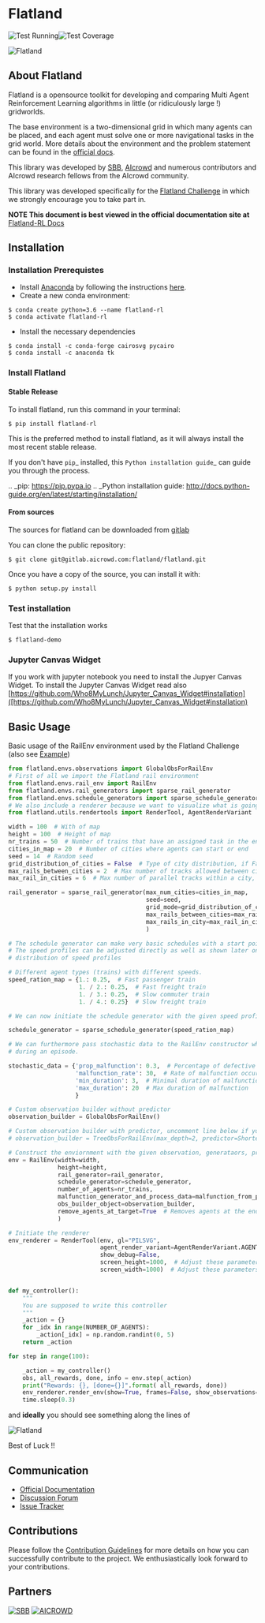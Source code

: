 Flatland
========

![Test Running](https://gitlab.aicrowd.com/flatland/flatland/badges/master/pipeline.svg)![Test Coverage](https://gitlab.aicrowd.com/flatland/flatland/badges/master/coverage.svg "asdff")


![Flatland](https://i.imgur.com/0rnbSLY.gif)

## About Flatland

Flatland is a opensource toolkit for developing and comparing Multi Agent Reinforcement Learning algorithms in little (or ridiculously large !) gridworlds.

The base environment is a two-dimensional grid in which many agents can be placed, and each agent must solve one or more navigational tasks in the grid world. More details about the environment and the problem statement can be found in the [official docs](http://flatland-rl-docs.s3-website.eu-central-1.amazonaws.com/).

This library was developed by [SBB](<https://www.sbb.ch/en/>), [AIcrowd](https://www.aicrowd.com/) and numerous contributors and AIcrowd research fellows from the AIcrowd community. 

This library was developed specifically for the [Flatland Challenge](https://www.aicrowd.com/challenges/flatland-challenge) in which we strongly encourage you to take part in. 

**NOTE This document is best viewed in the official documentation site at** [Flatland-RL Docs](http://flatland-rl-docs.s3-website.eu-central-1.amazonaws.com/)


## Installation
### Installation Prerequistes

* Install [Anaconda](https://www.anaconda.com/distribution/) by following the instructions [here](https://www.anaconda.com/distribution/).
* Create a new conda environment:

```console
$ conda create python=3.6 --name flatland-rl
$ conda activate flatland-rl
```

* Install the necessary dependencies

```console
$ conda install -c conda-forge cairosvg pycairo
$ conda install -c anaconda tk  
```

### Install Flatland
#### Stable Release

To install flatland, run this command in your terminal:

```console
$ pip install flatland-rl
```

This is the preferred method to install flatland, as it will always install the most recent stable release.

If you don't have `pip`_ installed, this `Python installation guide`_ can guide
you through the process.

.. _pip: https://pip.pypa.io
.. _Python installation guide: http://docs.python-guide.org/en/latest/starting/installation/


#### From sources

The sources for flatland can be downloaded from [gitlab](https://gitlab.aicrowd.com/flatland/flatland)

You can clone the public repository:
```console
$ git clone git@gitlab.aicrowd.com:flatland/flatland.git
```

Once you have a copy of the source, you can install it with:

```console
$ python setup.py install
```

### Test installation

Test that the installation works

```console
$ flatland-demo
```



### Jupyter Canvas Widget
If you work with jupyter notebook you need to install the Jupyer Canvas Widget. To install the Jupyter Canvas Widget read also
[https://github.com/Who8MyLunch/Jupyter_Canvas_Widget#installation]([https://github.com/Who8MyLunch/Jupyter_Canvas_Widget#installation)

## Basic Usage

Basic usage of the RailEnv environment used by the Flatland Challenge (also see [Example](https://gitlab.aicrowd.com/flatland/flatland/blob/master/examples/introduction_flatland_2_1.py))


```python
from flatland.envs.observations import GlobalObsForRailEnv
# First of all we import the Flatland rail environment
from flatland.envs.rail_env import RailEnv
from flatland.envs.rail_generators import sparse_rail_generator
from flatland.envs.schedule_generators import sparse_schedule_generator
# We also include a renderer because we want to visualize what is going on in the environment
from flatland.utils.rendertools import RenderTool, AgentRenderVariant

width = 100  # With of map
height = 100  # Height of map
nr_trains = 50  # Number of trains that have an assigned task in the env
cities_in_map = 20  # Number of cities where agents can start or end
seed = 14  # Random seed
grid_distribution_of_cities = False  # Type of city distribution, if False cities are randomly placed
max_rails_between_cities = 2  # Max number of tracks allowed between cities. This is number of entry point to a city
max_rail_in_cities = 6  # Max number of parallel tracks within a city, representing a realistic trainstation

rail_generator = sparse_rail_generator(max_num_cities=cities_in_map,
                                       seed=seed,
                                       grid_mode=grid_distribution_of_cities,
                                       max_rails_between_cities=max_rails_between_cities,
                                       max_rails_in_city=max_rail_in_cities,
                                       )

# The schedule generator can make very basic schedules with a start point, end point and a speed profile for each agent.
# The speed profiles can be adjusted directly as well as shown later on. We start by introducing a statistical
# distribution of speed profiles

# Different agent types (trains) with different speeds.
speed_ration_map = {1.: 0.25,  # Fast passenger train
                    1. / 2.: 0.25,  # Fast freight train
                    1. / 3.: 0.25,  # Slow commuter train
                    1. / 4.: 0.25}  # Slow freight train

# We can now initiate the schedule generator with the given speed profiles

schedule_generator = sparse_schedule_generator(speed_ration_map)

# We can furthermore pass stochastic data to the RailEnv constructor which will allow for stochastic malfunctions
# during an episode.

stochastic_data = {'prop_malfunction': 0.3,  # Percentage of defective agents
                   'malfunction_rate': 30,  # Rate of malfunction occurence
                   'min_duration': 3,  # Minimal duration of malfunction
                   'max_duration': 20  # Max duration of malfunction
                   }

# Custom observation builder without predictor
observation_builder = GlobalObsForRailEnv()

# Custom observation builder with predictor, uncomment line below if you want to try this one
# observation_builder = TreeObsForRailEnv(max_depth=2, predictor=ShortestPathPredictorForRailEnv())

# Construct the enviornment with the given observation, generataors, predictors, and stochastic data
env = RailEnv(width=width,
              height=height,
              rail_generator=rail_generator,
              schedule_generator=schedule_generator,
              number_of_agents=nr_trains,
              malfunction_generator_and_process_data=malfunction_from_params(stochastic_data),
              obs_builder_object=observation_builder,
              remove_agents_at_target=True  # Removes agents at the end of their journey to make space for others
              )

# Initiate the renderer
env_renderer = RenderTool(env, gl="PILSVG",
                          agent_render_variant=AgentRenderVariant.AGENT_SHOWS_OPTIONS_AND_BOX,
                          show_debug=False,
                          screen_height=1000,  # Adjust these parameters to fit your resolution
                          screen_width=1000)  # Adjust these parameters to fit your resolution


def my_controller():
    """
    You are supposed to write this controller
    """
    _action = {}
    for _idx in range(NUMBER_OF_AGENTS):
        _action[_idx] = np.random.randint(0, 5)
    return _action

for step in range(100):

    _action = my_controller()
    obs, all_rewards, done, info = env.step(_action)
    print("Rewards: {}, [done={}]".format( all_rewards, done))
    env_renderer.render_env(show=True, frames=False, show_observations=False)
    time.sleep(0.3)
```

and **ideally** you should see something along the lines of

![Flatland](https://i.imgur.com/Pc9aH4P.gif)

Best of Luck !!

## Communication
* [Official Documentation](http://flatland-rl-docs.s3-website.eu-central-1.amazonaws.com/)
* [Discussion Forum](https://discourse.aicrowd.com/c/flatland-challenge)
* [Issue Tracker](https://gitlab.aicrowd.com/flatland/flatland/issues/)


## Contributions
Please follow the [Contribution Guidelines](http://flatland-rl-docs.s3-website.eu-central-1.amazonaws.com/contributing.html) for more details on how you can successfully contribute to the project. We enthusiastically look forward to your contributions.

## Partners
<a href="https://sbb.ch" target="_blank"><img src="https://i.imgur.com/OSCXtde.png" alt="SBB"/></a>
<a href="https://www.aicrowd.com"  target="_blank"><img src="https://avatars1.githubusercontent.com/u/44522764?s=200&v=4" alt="AICROWD"/></a>



